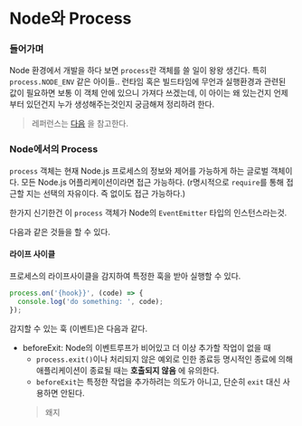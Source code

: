 # Node와 Process

### 들어가며
Node 환경에서 개발을 하다 보면  `process`란 객체를 쓸 일이 왕왕 생긴다. 특히 `process.NODE_ENV` 같은 아이들..
런타임 혹은 빌드타임에 무언과 실행환경과 관련된 값이 필요하면 보통 이 객체 안에 있으니 가져다 쓰겠는데, 이 아이는 왜 있는건지 언제부터 있던건지 누가 생성해주는것인지 궁금해져 정리하려 한다.

> 레퍼런스는 [다음](https://nodejs.org/api/process.html) 을 참고한다.

### Node에서의 Process
`process` 객체는 현재 Node.js 프로세스의 정보와 제어를 가능하게 하는 글로벌 객체이다. 모든 Node.js 어플리케이션이라면 접근 가능하다. (r명시적으로 `require`를 통해 접근할 지는 선택의 자유이다. 즉 없이도 접근 가능하다.)

한가지 신기한건 이 `process` 객체가 Node의 `EventEmitter` 타입의 인스턴스라는것.

다음과 같은 것들을 할 수 있다.

#### 라이프 사이클
프로세스의 라이프사이클을 감지하여 특정한 훅을 받아 실행할 수 있다.
```javascript
process.on('{hook}}', (code) => {
  console.log('do something: ', code);
});
```

감지할 수 있는 훅 (이벤트)은 다음과 같다.

- beforeExit: Node의 이벤트루프가 비어있고 더 이상 추가할 작업이 없을 때
  + `process.exit()`이나 처리되지 않은 예외로 인한 종료등 명시적인 종료에 의해 애플리케이션이 종료될 때는 **호출되지 않음** 에 유의한다.
  + `beforeExit`는 특정한 작업을 추가하려는 의도가 아니고, 단순히 `exit` 대신 사용하면 안된다.
  > 왜지
